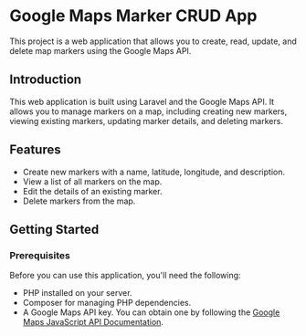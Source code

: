 # Google Maps Marker CRUD App

This project is a web application that allows you to create, read, update, and delete map markers using the Google Maps API.

## Introduction

This web application is built using Laravel and the Google Maps API. It allows you to manage markers on a map, including creating new markers, viewing existing markers, updating marker details, and deleting markers.

## Features

- Create new markers with a name, latitude, longitude, and description.
- View a list of all markers on the map.
- Edit the details of an existing marker.
- Delete markers from the map.

## Getting Started

### Prerequisites

Before you can use this application, you'll need the following:

- PHP installed on your server.
- Composer for managing PHP dependencies.
- A Google Maps API key. You can obtain one by following the [Google Maps JavaScript API Documentation](https://developers.google.com/maps/gmp-get-started#enable-apis).

